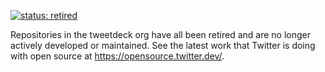 [![status: retired](https://opensource.twitter.dev/status/retired.svg)](https://opensource.twitter.dev/status/#retired)

Repositories in the tweetdeck org have all been retired and are no longer actively developed or maintained. See the latest work that Twitter is doing with open source at https://opensource.twitter.dev/.
